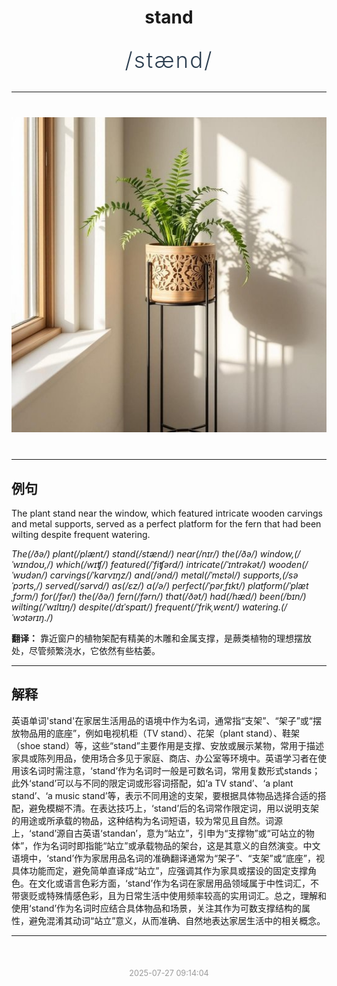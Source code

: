 <div align="center">

# stand

<div style="margin: 30px 0;">
<h1 style="font-size: 2.5em; font-weight: 300; letter-spacing: 2px; margin: 0; color: #2c3e50;">
/stænd/
</h1>
</div>

</div>

---

<div align="center" style="margin: 40px 0;">

![stand](images/stand.png)

</div>

---

## 例句

The plant stand near the window, which featured intricate wooden carvings and metal supports, served as a perfect platform for the fern that had been wilting despite frequent watering.

*The(/ðə/) plant(/plænt/) stand(/stænd/) near(/nɪr/) the(/ðə/) window,(/ˈwɪndoʊ,/) which(/wɪʧ/) featured(/ˈfiʧərd/) intricate(/ˈɪntrəkət/) wooden(/ˈwʊdən/) carvings(/ˈkɑrvɪŋz/) and(/ənd/) metal(/ˈmɛtəl/) supports,(/səˈpɔrts,/) served(/sərvd/) as(/ɛz/) a(/ə/) perfect(/ˈpərˌfɪkt/) platform(/ˈplætˌfɔrm/) for(/fər/) the(/ðə/) fern(/fərn/) that(/ðət/) had(/hæd/) been(/bɪn/) wilting(/ˈwɪltɪŋ/) despite(/dɪˈspaɪt/) frequent(/ˈfrikˌwɛnt/) watering.(/ˈwɔtərɪŋ./)*

**翻译：** 靠近窗户的植物架配有精美的木雕和金属支撑，是蕨类植物的理想摆放处，尽管频繁浇水，它依然有些枯萎。

---

## 解释

英语单词'stand'在家居生活用品的语境中作为名词，通常指“支架”、“架子”或“摆放物品用的底座”，例如电视机柜（TV stand）、花架（plant stand）、鞋架（shoe stand）等，这些“stand”主要作用是支撑、安放或展示某物，常用于描述家具或陈列用品，使用场合多见于家庭、商店、办公室等环境中。英语学习者在使用该名词时需注意，‘stand’作为名词时一般是可数名词，常用复数形式stands；此外‘stand’可以与不同的限定词或形容词搭配，如‘a TV stand’、‘a plant stand’、‘a music stand’等，表示不同用途的支架，要根据具体物品选择合适的搭配，避免模糊不清。在表达技巧上，‘stand’后的名词常作限定词，用以说明支架的用途或所承载的物品，这种结构为名词短语，较为常见且自然。词源上，‘stand’源自古英语‘standan’，意为“站立”，引申为“支撑物”或“可站立的物体”，作为名词时即指能“站立”或承载物品的架台，这是其意义的自然演变。中文语境中，‘stand’作为家居用品名词的准确翻译通常为“架子”、“支架”或“底座”，视具体功能而定，避免简单直译成“站立”，应强调其作为家具或摆设的固定支撑角色。在文化或语言色彩方面，‘stand’作为名词在家居用品领域属于中性词汇，不带褒贬或特殊情感色彩，且为日常生活中使用频率较高的实用词汇。总之，理解和使用‘stand’作为名词时应结合具体物品和场景，关注其作为可数支撑结构的属性，避免混淆其动词“站立”意义，从而准确、自然地表达家居生活中的相关概念。


---

<div align="center" style="margin-top: 50px;">
<small style="color: #999; font-size: 0.9em;">2025-07-27 09:14:04</small>
</div>

